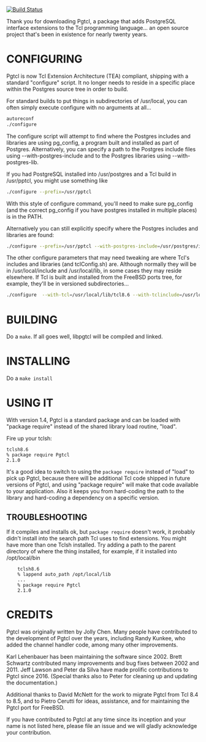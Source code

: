 [![Build Status](https://travis-ci.org/flightaware/Pgtcl.svg?branch=master)](https://travis-ci.org/flightaware/Pgtcl)

Thank you for downloading Pgtcl, a package that adds PostgreSQL interface extensions to the Tcl programming language... an open source project that's been in existence for nearly twenty years.

# CONFIGURING

Pgtcl is now Tcl Extension Architecture (TEA) compliant, shipping with a standard "configure" script.  It no longer needs to reside in a specific place within the Postgres source tree in order to build.  

For standard builds to put things in subdirectories of /usr/local, you can often simply execute configure with no arguments at all...

```sh
autoreconf
./configure
```

The configure script will attempt to find where the Postgres includes and libraries are using pg_config, a program built and installed as part of Postgres.  Alternatively, you can specify a path to the Postgres include files using --with-postgres-include and to the Postgres libraries using --with-postgres-lib.  

If you had PostgreSQL installed into /usr/postgres and a Tcl build in /usr/pptcl, you might use something like

```sh
./configure --prefix=/usr/pptcl
```

With this style of configure command, you'll need to make sure pg_config (and the correct pg_config if you have postgres installed in multiple places) is in the PATH.

Alternatively you can still explicitly specify where the Postgres includes and libraries are found:

```sh
./configure --prefix=/usr/pptcl --with-postgres-include=/usr/postgres/include --with-postgres-lib=/usr/postgres/lib
```

The other configure parameters that may need tweaking are where Tcl's includes and libraries (and tclConfig.sh) are.  Although normally they will be in /usr/local/include and /usr/local/lib, in some cases they may reside elsewhere.  If Tcl is built and installed from the FreeBSD ports tree, for example, they'll be in versioned subdirectories...

```sh
./configure  --with-tcl=/usr/local/lib/tcl8.6 --with-tclinclude=/usr/local/include/tcl8.6
```

# BUILDING

Do a `make`.  If all goes well, libpgtcl will be compiled and linked.

# INSTALLING

Do a `make install`

# USING IT

With version 1.4, Pgtcl is a standard package and can be loaded with "package require" instead of the shared library load routine, "load".

Fire up your tclsh:

```
tclsh8.6
% package require Pgtcl
2.1.0
```

It's a good idea to switch to using the ``package require`` instead of "load" to pick up Pgtcl, because there will be additional Tcl code shipped in future versions of Pgtcl, and using "package require" will make that code available to your application.  Also it keeps you from hard-coding the path to the library and hard-coding a dependency on a specific version.

## TROUBLESHOOTING

If it compiles and installs ok, but ``package require`` doesn't work, it probably didn't install into the search path Tcl uses to find extensions.  You might have more than one Tclsh installed.  Try adding a path to the parent directory of where the thing installed, for example, if it installed into /opt/local/bin

```
    tclsh8.6
    % lappend auto_path /opt/local/lib
    ...
    % package require Pgtcl
    2.1.0
```

# CREDITS

Pgtcl was originally written by Jolly Chen.  Many people have contributed to the development of Pgtcl over the years, including Randy Kunkee, who added the channel handler code, among many other improvements.

Karl Lehenbauer has been maintaining the software since 2002.  Brett Schwartz contributed many improvements and bug fixes between 2002 and 2011.  Jeff Lawson and Peter da Silva have made prolific contributions to Pgtcl since 2016.  (Special thanks also to Peter for cleaning up and updating the documentation.)

Additional thanks to David McNett for the work to migrate Pgtcl from Tcl 8.4 to 8.5, and to Pietro Cerutti for ideas, assistance, and for maintaining the Pgtcl port for FreeBSD.

If you have contributed to Pgtcl at any time since its inception and your name is not listed here, please file an issue and we will gladly acknowledge your contribution.
